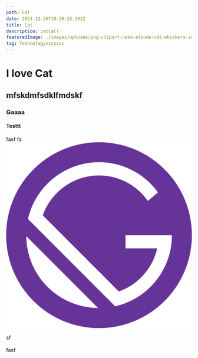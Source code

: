 ```yaml
---
path: Cat
date: 2021-12-20T19:30:25.292Z
title: Cat
description: catcall
featuredImage: ./images/uploads/png-clipart-neko-atsume-cat-whiskers-smash-hit-cat-game-cat-like-mammal.png
tag: Technologyxzcczxc
---
```

# I love Cat
## mfskdmfsdklfmdskf
### Gaaaa
#### Testtt
fasf
fa
![lololol](./images/uploads/gatsby123.png)


sf<br></br>
fasf
